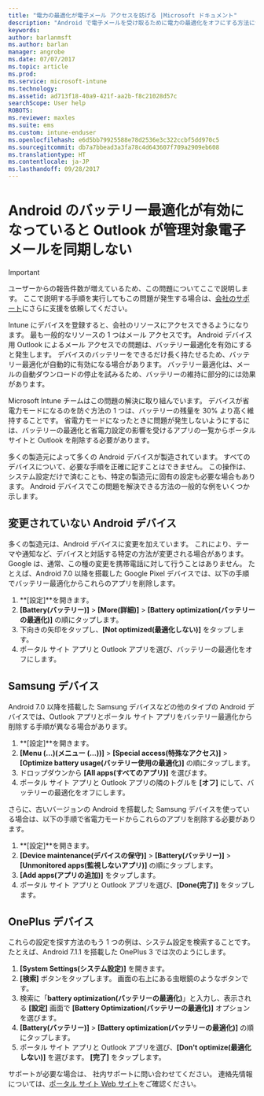 ```yaml
---
title: "電力の最適化が電子メール アクセスを妨げる |Microsoft ドキュメント"
description: "Android で電子メールを受け取るために電力の最適化をオフにする方法について説明します。"
keywords: 
author: barlanmsft
ms.author: barlan
manager: angrobe
ms.date: 07/07/2017
ms.topic: article
ms.prod: 
ms.service: microsoft-intune
ms.technology: 
ms.assetid: ad713f18-40a9-421f-aa2b-f8c21028d57c
searchScope: User help
ROBOTS: 
ms.reviewer: maxles
ms.suite: ems
ms.custom: intune-enduser
ms.openlocfilehash: e6d5bb79925588e78d2536e3c322ccbf5dd970c5
ms.sourcegitcommit: db7a7bbead3a3fa78c4d643607f709a2909eb608
ms.translationtype: HT
ms.contentlocale: ja-JP
ms.lasthandoff: 09/28/2017
---
```

# <a name="outlook-wont-sync-managed-email-when-battery-optimization-for-android-is-turned-on"></a>Android のバッテリー最適化が有効になっていると Outlook が管理対象電子メールを同期しない

> [!IMPORTANT]
> ユーザーからの報告件数が増えているため、この問題についてここで説明します。 ここで説明する手順を実行してもこの問題が発生する場合は、[会社のサポート](https://portal.manage.microsoft.com)にさらに支援を依頼してください。

Intune にデバイスを登録すると、会社のリソースにアクセスできるようになります。 最も一般的なリソースの 1 つはメール アクセスです。 Android デバイス用 Outlook によるメール アクセスでの問題は、バッテリー最適化を有効にすると発生します。 デバイスのバッテリーをできるだけ長く持たせるため、バッテリー最適化が自動的に有効になる場合があります。 バッテリー最適化は、メールの自動ダウンロードの停止を試みるため、バッテリーの維持に部分的には効果があります。

Microsoft Intune チームはこの問題の解決に取り組んでいます。 デバイスが省電力モードになるのを防ぐ方法の 1 つは、バッテリーの残量を 30% より高く維持することです。 省電力モードになったときに問題が発生しないようにするには、バッテリーの最適化と省電力設定の影響を受けるアプリの一覧からポータル サイトと Outlook を削除する必要があります。

多くの製造元によって多くの Android デバイスが製造されています。 すべてのデバイスについて、必要な手順を正確に記すことはできません。 この操作は、システム設定だけで済むことも、特定の製造元に固有の設定も必要な場合もあります。 Android デバイスでこの問題を解決できる方法の一般的な例をいくつか示します。

## <a name="unmodified-android-devices"></a>変更されていない Android デバイス

多くの製造元は、Android デバイスに変更を加えています。 これにより、テーマや通知など、デバイスと対話する特定の方法が変更される場合があります。 Google は、通常、この種の変更を携帯電話に対して行うことはありません。 たとえば、Android 7.0 以降を搭載した Google Pixel デバイスでは、以下の手順でバッテリー最適化からこれらのアプリを削除します。

1. **[設定]**を開きます。
2. **[Battery\(バッテリー\)]** > **[More\(詳細\)]** > **[Battery optimization\(バッテリーの最適化\)]** の順にタップします。
3. 下向きの矢印をタップし、**[Not optimized\(最適化しない\)]** をタップします。
4. ポータル サイト アプリと Outlook アプリを選び、バッテリーの最適化をオフにします。

## <a name="samsung-devices"></a>Samsung デバイス

Android 7.0 以降を搭載した Samsung デバイスなどの他のタイプの Android デバイスでは、Outlook アプリとポータル サイト アプリをバッテリー最適化から削除する手順が異なる場合があります。

1. **[設定]**を開きます。
2. **[Menu (…)\(メニュー (...)\)]** > **[Special access\(特殊なアクセス\)]** > **[Optimize battery usage\(バッテリー使用の最適化\)]** の順にタップします。
3. ドロップダウンから **[All apps\(すべてのアプリ\)]** を選びます。
4. ポータル サイト アプリと Outlook アプリの隣のトグルを **[オフ]** にして、バッテリーの最適化をオフにします。

さらに、古いバージョンの Android を搭載した Samsung デバイスを使っている場合は、以下の手順で省電力モードからこれらのアプリを削除する必要があります。

1. **[設定]**を開きます。
2. **[Device maintenance\(デバイスの保守\)]** > **[Battery\(バッテリー\)]** > **[Unmonitored apps\(監視しないアプリ\)]** の順にタップします。
3. **[Add apps\(アプリの追加\)]** をタップします。
4. ポータル サイト アプリと Outlook アプリを選び、**[Done\(完了\)]** をタップします。

## <a name="oneplus-devices"></a>OnePlus デバイス

これらの設定を探す方法のもう 1 つの例は、システム設定を検索することです。 たとえば、Android 7.1.1 を搭載した OnePlus 3 では次のようにします。 

1. **[System Settings\(システム設定\)]** を開きます。 
2. **[検索]** ボタンをタップします。 画面の右上にある虫眼鏡のようなボタンです。 
3. 検索に「**battery optimization\(バッテリーの最適化\)**」と入力し、表示される **[設定]** 画面で **[Battery Optimization\(バッテリーの最適化\)]** オプションを選びます。 
4. **[Battery\(バッテリー\)]** > **[Battery optimization\(バッテリーの最適化\)]** の順にタップします。
5. ポータル サイト アプリと Outlook アプリを選び、**[Don't optimize\(最適化しない\)]** を選びます。 **[完了]** をタップします。

<!--On a OnePlus 5 device with Android 7.1.1, you would follow these steps to remove these apps from battery optimization:
1. Open **Settings**.
2. Tap **Battery** > **Battery optimization**.
3. Select the Company Portal and Outlook apps, then select **Don’t optimize**. Tap **Done**.-->

サポートが必要な場合は、 社内サポートに問い合わせてください。 連絡先情報については、[ポータル サイト Web サイト](https://portal.manage.microsoft.com)をご確認ください。
